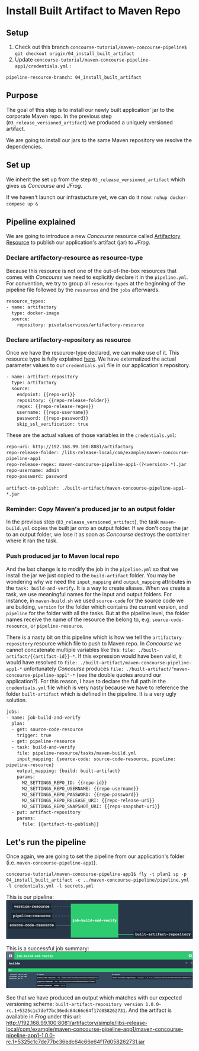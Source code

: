 # Install Built Artifact to Maven Repo

## Setup

1. Check out this branch
  `concourse-tutorial/maven-concourse-pipeline$ git checkout origin/04_install_built_artifact`
2. Update `concourse-tutorial/maven-concourse-pipeline-app1/credentials.yml` :
  ```
  pipeline-resource-branch: 04_install_built_artifact
  ```

## Purpose

The goal of this step is to install our newly built application' jar to the corporate Maven repo. In the previous step (`03_release_versioned_artifact`) we produced a uniquely versioned artifact.

We are going to install our jars to the same Maven repository we resolve the dependencies.

## Set up
We inherit the set up from the step `03_release_versioned_artifact` which gives us *Concourse* and *JFrog*.

If we haven't launch our infrastucture yet, we can do it now:
`nohup docker-compose up & `


## Pipeline explained

We are going to introduce a new *Concourse* resource called [Artifactory Resource](https://github.com/pivotalservices/artifactory-resource) to publish our application's artifact (jar) to *JFrog*.

### Declare artifactory-resource as resource-type
Because this resource is not one of the out-of-the-box resources that comes with *Concourse* we need to explicitly declare it in the `pipeline.yml`. For convention, we try to group all `resource-types` at the beginning of the pipeline file followed by the `resources` and the `jobs` afterwards.

```
resource_types:
- name: artifactory
  type: docker-image
  source:
    repository: pivotalservices/artifactory-resource
```

### Declare artifactory-repository as resource
Once we have the resource-type declared, we can make use of it. This resource type is fully explained [here](https://github.com/pivotalservices/artifactory-resource). We have externalized the actual parameter values to our `credentials.yml` file in our application's repository.

```
- name: artifact-repository
  type: artifactory
  source:
    endpoint: {{repo-uri}}
    repository: {{repo-release-folder}}
    regex: {{repo-release-regex}}
    username: {{repo-username}}
    password: {{repo-password}}
    skip_ssl_verification: true

```

These are the actual values of those variables in the `credentials.yml`:
```
repo-uri: http://192.168.99.100:8081/artifactory
repo-release-folder: /libs-release-local/com/example/maven-concourse-pipeline-app1
repo-release-regex: maven-concourse-pipeline-app1-(?<version>.*).jar
repo-username: admin
repo-password: password

artifact-to-publish: ./built-artifact/maven-concourse-pipeline-app1-*.jar
```

### Reminder: Copy Maven's produced jar to an output folder
In the previous step (`03_release_versioned_artifact`), the task `maven-build.yml` copies the built jar onto an output folder. If we don't copy the jar to an output folder, we lose it as soon as *Concourse* destroys the container where it ran the task.

### Push produced jar to Maven local repo
And the last change is to modify the job in the `pipeline.yml` so that we install the jar we just copied to the `build-artifact` folder.
You may be wondering why we need the `input_mapping` and `output_mapping` attributes in the `task: build-and-verify`. It is a way to create aliases. When we create a task, we use meaningful names for the input and output folders. For instance, in `maven-build.sh` we used `source-code` for the source code we are building, `version` for the folder which contains the current version, and `pipeline` for the folder with all the tasks. But at the pipeline level, the folder names receive the name of the resource the belong to, e.g. `source-code-resource`, or `pipeline-resource`.

There is a nasty bit on this pipeline which is how we tell the `artifactory-repository` resource which file to push to Maven repo. In *Concourse* we cannot concatenate multiple variables like this: `file: ./built-artifact/{{artifact-id}}-*`. If this expression would have been valid, it would have resolved to `file: ./built-artifact/maven-concourse-pipeline-app1-*` unfortunately *Concourse* produces `file: ./built-artifact/"maven-concourse-pipeline-app1"-*` (see the double quotes around our application?). For this reason, I have to declare the full path in the `credentials.yml` file which is very nasty because we have to reference the folder `built-artifact` which is defined in the pipeline. It is a very ugly solution.

```
jobs:
- name: job-build-and-verify
  plan:
  - get: source-code-resource
    trigger: true
  - get: pipeline-resource
  - task: build-and-verify
    file: pipeline-resource/tasks/maven-build.yml
    input_mapping: {source-code: source-code-resource, pipeline: pipeline-resource}
    output_mapping: {build: built-artifact}
    params:
      M2_SETTINGS_REPO_ID: {{repo-id}}
      M2_SETTINGS_REPO_USERNAME: {{repo-username}}
      M2_SETTINGS_REPO_PASSWORD: {{repo-password}}
      M2_SETTINGS_REPO_RELEASE_URI: {{repo-release-uri}}
      M2_SETTINGS_REPO_SNAPSHOT_URI: {{repo-snapshot-uri}}
  - put: artifact-repository
    params:
      file: {{artifact-to-publish}}

```

## Let's run the pipeline

Once again, we are going to set the pipeline from our application's folder (i.e. `maven-concourse-pipeline-app1`).
```
concourse-tutorial/maven-concourse-pipeline-app1$ fly -t plan1 sp -p 04_install_built_artifact -c ../maven-concourse-pipeline/pipeline.yml -l credentials.yml -l secrets.yml
```

This is our pipeline:
![Pipeline that builds and deploys to Artifactory](assets/pipeline3.png)

This is a successful job summary:
![Successful build and deploy](assets/pipeline4.png)

See that we have produced an output which matches with our expected versioning scheme: `built-artifact-repository
version	1.0.0-rc.1+5325c1c7de77bc36edc64c66e64f17d058262731`.
And the artifact is available in *Frog* under this url: http://192.168.99.100:8081/artifactory/simple/libs-release-local/com/example/maven-concourse-pipeline-app1/maven-concourse-pipeline-app1-1.0.0-rc.1+5325c1c7de77bc36edc64c66e64f17d058262731.jar
